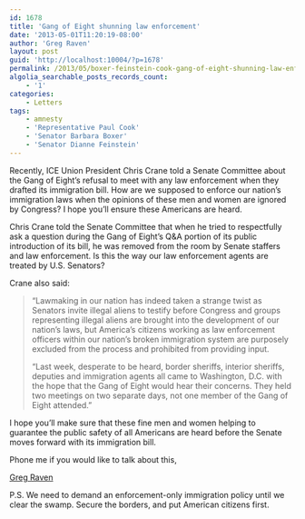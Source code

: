 ```yaml
---
id: 1678
title: 'Gang of Eight shunning law enforcement'
date: '2013-05-01T11:20:19-08:00'
author: 'Greg Raven'
layout: post
guid: 'http://localhost:10004/?p=1678'
permalink: /2013/05/boxer-feinstein-cook-gang-of-eight-shunning-law-enforcement/
algolia_searchable_posts_records_count:
    - '1'
categories:
    - Letters
tags:
    - amnesty
    - 'Representative Paul Cook'
    - 'Senator Barbara Boxer'
    - 'Senator Dianne Feinstein'
---
```


Recently, ICE Union President Chris Crane told a Senate Committee about the Gang of Eight’s refusal to meet with any law enforcement when they drafted its immigration bill. How are we supposed to enforce our nation’s immigration laws when the opinions of these men and women are ignored by Congress? I hope you’ll ensure these Americans are heard.

Chris Crane told the Senate Committee that when he tried to respectfully ask a question during the Gang of Eight’s Q&amp;A portion of its public introduction of its bill, he was removed from the room by Senate staffers and law enforcement. Is this the way our law enforcement agents are treated by U.S. Senators?

Crane also said:

> “Lawmaking in our nation has indeed taken a strange twist as Senators invite illegal aliens to testify before Congress and groups representing illegal aliens are brought into the development of our nation’s laws, but America’s citizens working as law enforcement officers within our nation’s broken immigration system are purposely excluded from the process and prohibited from providing input.
> 
> “Last week, desperate to be heard, border sheriffs, interior sheriffs, deputies and immigration agents all came to Washington, D.C. with the hope that the Gang of Eight would hear their concerns. They held two meetings on two separate days, not one member of the Gang of Eight attended.”

I hope you’ll make sure that these fine men and women helping to guarantee the public safety of all Americans are heard before the Senate moves forward with its immigration bill.

Phone me if you would like to talk about this,

[Greg Raven](https://www.gregraven.org/)

P.S. We need to demand an enforcement-only immigration policy until we clear the swamp. Secure the borders, and put American citizens first.